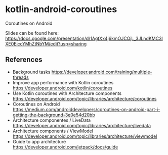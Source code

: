 # kotlin-android-coroutines
Coroutines on Android

Slides can be found here: https://docs.google.com/presentation/d/1AgtXx4j6kmOJCQjL_3JLndKMC3lXE0EiccYMhZtNbYM/edit?usp=sharing


## References 

- Background tasks https://developer.android.com/training/multiple-threads
- Improve app performance with Kotlin coroutines https://developer.android.com/kotlin/coroutines
- Use Kotlin coroutines with Architecture components https://developer.android.com/topic/libraries/architecture/coroutines
- Coroutines on Android https://medium.com/androiddevelopers/coroutines-on-android-part-i-getting-the-background-3e0e54d20bb
- Architecture componentes / LiveData https://developer.android.com/topic/libraries/architecture/livedata
- Architecture components / ViewModel https://developer.android.com/topic/libraries/architecture/viewmodel
- Guide to app architecture https://developer.android.com/jetpack/docs/guide
